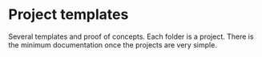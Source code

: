 Project templates
=========

Several templates and proof of concepts. 
Each folder is a project. There is the minimum documentation once the projects are very simple.
